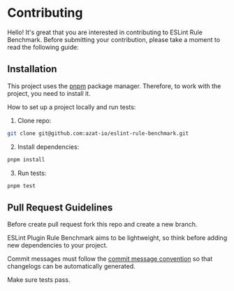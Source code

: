 # Contributing

Hello! It's great that you are interested in contributing to ESLint Rule Benchmark. Before submitting your contribution, please take a moment to read the following guide:

## Installation

This project uses the [pnpm](https://pnpm.io) package manager. Therefore, to work with the project, you need to install it.

How to set up a project locally and run tests:

1. Clone repo:

```sh
git clone git@github.com:azat-io/eslint-rule-benchmark.git
```

2. Install dependencies:

```sh
pnpm install
```

3. Run tests:

```sh
pnpm test
```

## Pull Request Guidelines

Before create pull request fork this repo and create a new branch.

ESLint Plugin Rule Benchmark aims to be lightweight, so think before adding new dependencies to your project.

Commit messages must follow the [commit message convention](https://conventionalcommits.org/) so that changelogs can be automatically generated.

Make sure tests pass.

